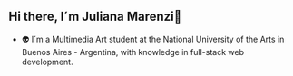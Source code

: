 ## Hi there, I´m Juliana Marenzi👋

* 👽 I´m a Multimedia Art student at the National University of the Arts in Buenos Aires - Argentina, with knowledge in full-stack web development.


<!--
**julianamarenzi/julianamarenzi** is a ✨ _special_ ✨ repository because its `README.md` (this file) appears on your GitHub profile.

Here are some ideas to get you started:

- 🔭 I’m currently working on ...
- 🌱 I’m currently learning ...
- 👯 I’m looking to collaborate on ...
- 🤔 I’m looking for help with ...
- 💬 Ask me about ...
- 📫 How to reach me: ...
- 😄 Pronouns: ...
- ⚡ Fun fact: ...
-->
